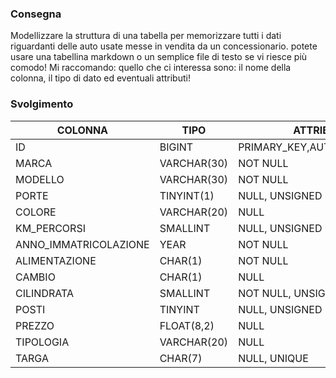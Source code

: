 ### Consegna

Modellizzare la struttura di una tabella per memorizzare tutti i dati riguardanti delle auto usate messe in vendita da un concessionario.
potete usare una tabellina markdown o un semplice file di testo se vi riesce più comodo!
Mi raccomando: quello che ci interessa sono: il nome della colonna, il tipo di dato ed eventuali attributi!

### Svolgimento

| COLONNA               | TIPO        | ATTRIBUTI                  |
| --------------------- | ----------- | -------------------------- |
| ID                    | BIGINT      | PRIMARY_KEY,AUTO_INCREMENT |
| MARCA                 | VARCHAR(30) | NOT NULL                   |
| MODELLO               | VARCHAR(30) | NOT NULL                   |
| PORTE                 | TINYINT(1)  | NULL, UNSIGNED             |
| COLORE                | VARCHAR(20) | NULL                       |
| KM_PERCORSI           | SMALLINT    | NULL, UNSIGNED             |
| ANNO_IMMATRICOLAZIONE | YEAR        | NOT NULL                   |
| ALIMENTAZIONE         | CHAR(1)     | NOT NULL                   |
| CAMBIO                | CHAR(1)     | NULL                       |
| CILINDRATA            | SMALLINT    | NOT NULL, UNSIGNED         |
| POSTI                 | TINYINT     | NULL, UNSIGNED             |
| PREZZO                | FLOAT(8,2)  | NULL                       |
| TIPOLOGIA             | VARCHAR(20) | NULL                       |
| TARGA                 | CHAR(7)     | NULL, UNIQUE               |
